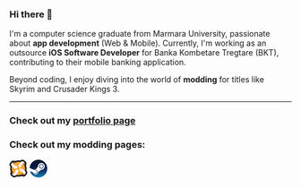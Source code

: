 ### Hi there 👋

I'm a computer science graduate from Marmara University, passionate about **app development** (Web & Mobile). Currently, I'm working as an outsource **iOS Software Developer** for Banka Kombetare Tregtare (BKT), contributing to their mobile banking application.

Beyond coding, I enjoy diving into the world of **modding** for titles like Skyrim and Crusader Kings 3.

---

### Check out my [portfolio page](https://muratsenol.gitlab.io/portfolio/)

### Check out my modding pages:

[![Nexus Mods](https://github.com/senolmurat/senolmurat/blob/main/icons/nexus/nexus-icon-x32.png?raw=true)](https://www.nexusmods.com/users/121694898?tab=user+files)
[![Steam Workshop](https://github.com/senolmurat/senolmurat/blob/main/icons/steam/steam-icon-x32.png?raw=true)](https://steamcommunity.com/profiles/76561198048820248/myworkshopfiles/)

      

<!--
**senolmurat/senolmurat** is a ✨ _special_ ✨ repository because its `README.md` (this file) appears on your GitHub profile.

Here are some ideas to get you started:

- 🔭 I’m currently working on ...
- 🌱 I’m currently learning ...
- 👯 I’m looking to collaborate on ...
- 🤔 I’m looking for help with ...
- 💬 Ask me about ...
- 📫 How to reach me: ...
- 😄 Pronouns: ...
- ⚡ Fun fact: ...
-->
